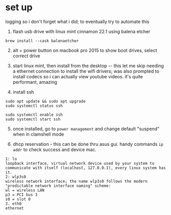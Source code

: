 # set up

logging so i don't forget what i did; to eventually try to automate this

1. flash usb drive with linux mint cinnamon 22.1 using balena etcher

```brew install --cask balenaetcher```

2. alt + power button on macbook pro 2015 to show boot drives, select correct drive

3. start linux mint, then install from the desktop -- this let me skip needing a ethernet connection to install the wifi drivers; was also prompted to install codecs so i can actually view youtube videos. it's quite performant, amazing

4. install ssh

```
sudo apt update && sudo apt upgrade
sudo systemctl status ssh

sudo systemctl enable ssh
sudo systemctl start ssh
```

5. once installed, go to `power management` and change default "suspend" when in clamshell mode

6. dhcp reservation - this can be done thru asus gui. handy commands `ip addr` to check success and device mac. 

```
1: lo
loopback interface, virtual network device used by your system to communicate with itself (localhost, 127.0.0.1), every linux system has it.
2: wlp3s0
wireless network interface; the name wlp3s0 follows the modern "predictable network interface naming" scheme:
wl = wireless LAN
p3 = PCI bus 3
s0 = slot 0
3. eth0 
ethernet
```
